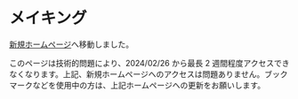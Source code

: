 # メイキング

[新規ホームページ](https://hoshikagegmsupport.readthedocs.io/ja/latest/Making/)へ移動しました。

このページは技術的問題により、2024/02/26 から最長 2 週間程度アクセスできなくなります。上記、新規ホームページへのアクセスは問題ありません。ブックマークなどを使用中の方は、上記ホームページへの更新をお願いします。
